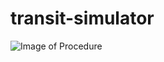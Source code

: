 # transit-simulator

![Image of Procedure](https://github.com/hdemma/transit-simulator/blob/master/images/Procedure.png)

